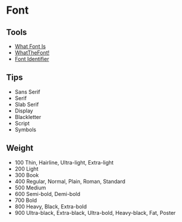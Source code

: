 # Font

## Tools

- [What Font Is](https://whatfontis.com)
- [WhatTheFont!](https://myfonts.com/WhatTheFont/)
- [Font Identifier](https://fontsquirrel.com/matcherator)

## Tips

- Sans Serif
- Serif
- Slab Serif
- Display
- Blackletter
- Script
- Symbols

## Weight

- 100 Thin, Hairline, Ultra-light, Extra-light
- 200 Light
- 300 Book
- 400 Regular, Normal, Plain, Roman, Standard
- 500 Medium
- 600 Semi-bold, Demi-bold
- 700 Bold
- 800 Heavy, Black, Extra-bold
- 900 Ultra-black, Extra-black, Ultra-bold, Heavy-black, Fat, Poster
